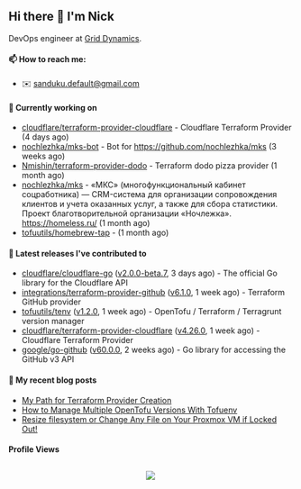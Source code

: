 ## Hi there 👋 I'm Nick

DevOps engineer at [Grid Dynamics](https://www.griddynamics.com/).

#### 📫 How to reach me:

- ✉️ sanduku.default@gmail.com

#### 👷 Currently working on


- [cloudflare/terraform-provider-cloudflare](https://github.com/cloudflare/terraform-provider-cloudflare) - Cloudflare Terraform Provider (4 days ago)
- [nochlezhka/mks-bot](https://github.com/nochlezhka/mks-bot) - Bot for https://github.com/nochlezhka/mks (3 weeks ago)
- [Nmishin/terraform-provider-dodo](https://github.com/Nmishin/terraform-provider-dodo) - Terraform dodo pizza provider (1 month ago)
- [nochlezhka/mks](https://github.com/nochlezhka/mks) - «МКС» (многофункциональный кабинет соцработника) — CRM-система для организации сопровождения клиентов и учета оказанных услуг, а также для сбора статистики. Проект благотворительной организации «Ночлежка». https://homeless.ru/ (1 month ago)
- [tofuutils/homebrew-tap](https://github.com/tofuutils/homebrew-tap) -  (1 month ago)

#### 🔭 Latest releases I've contributed to

- [cloudflare/cloudflare-go](https://github.com/cloudflare/cloudflare-go) ([v2.0.0-beta.7](https://github.com/cloudflare/cloudflare-go/releases/tag/v2.0.0-beta.7), 3 days ago) - The official Go library for the Cloudflare API
- [integrations/terraform-provider-github](https://github.com/integrations/terraform-provider-github) ([v6.1.0](https://github.com/integrations/terraform-provider-github/releases/tag/v6.1.0), 1 week ago) - Terraform GitHub provider
- [tofuutils/tenv](https://github.com/tofuutils/tenv) ([v1.2.0](https://github.com/tofuutils/tenv/releases/tag/v1.2.0), 1 week ago) - OpenTofu / Terraform / Terragrunt version manager
- [cloudflare/terraform-provider-cloudflare](https://github.com/cloudflare/terraform-provider-cloudflare) ([v4.26.0](https://github.com/cloudflare/terraform-provider-cloudflare/releases/tag/v4.26.0), 1 week ago) - Cloudflare Terraform Provider
- [google/go-github](https://github.com/google/go-github) ([v60.0.0](https://github.com/google/go-github/releases/tag/v60.0.0), 2 weeks ago) - Go library for accessing the GitHub v3 API

#### 📜 My recent blog posts
- [My Path for Terraform Provider Creation](https://hackernoon.com/my-path-for-terraform-provider-creation)
- [How to Manage Multiple OpenTofu Versions With Tofuenv](https://hackernoon.com/how-to-manage-multiple-opentofu-versions-with-tofuenv)
- [Resize filesystem or Change Any File on Your Proxmox VM if Locked Out!](https://hackernoon.com/resize-filesystem-or-change-any-file-on-your-proxmox-vm-if-locked-out)

#### Profile Views

<h2 align="center"> <img src="https://komarev.com/ghpvc/?username=Nmishin" /> <h2>
